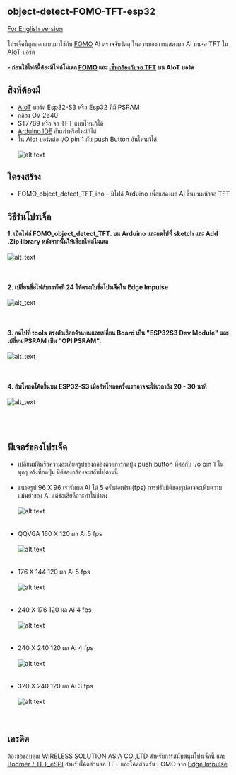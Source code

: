 ## object-detect-FOMO-TFT-esp32
 [For English version](https://github.com/San279/AIoT_Board/tree/main/object-detect-FOMO-TFT-Esp32)
 <br/>
 <br/>
 โปรเจ็คนี้ถูกออกแบบมาใช้กับ [FOMO](https://docs.edgeimpulse.com/docs/edge-impulse-studio/learning-blocks/object-detection/fomo-object-detection-for-constrained-devices) AI ตรวจจับวัตถุ ในส่วนของการแสดงผล AI บนจอ TFT ใน AIoT บอร์ด
 <br/>
 <br/>
 <strong> - ก่อนใช้ไฟล์นี้ต้องมีไฟล์โมเดล [FOMO](https://github.com/San279/AIoT_Board/blob/main/Readme-th.md) และ [เซ็ทกล้องกับจอ TFT](https://github.com/San279/AIoT_Board/blob/main/camera-tft-esp32/README-th.md) บน AIoT บอร์ด</strong> 
<br/>
## สิงที่ต้องมี
 - [AIoT](https://wirelesssolution.asia/) บอร์ด Esp32-S3 หรือ Esp32 ที่มี PSRAM
 - กล้อง OV 2640
 - ST7789 หรือ จอ TFT แบบไหนก้ได้
 - [Arduino IDE](https://www.arduino.cc/en/software) อันเก่าหรือใหม่ก้ได้
 - ใน AIot บอร์ดต่อ I/O pin 1 กับ push Button อันไหนก้ได้ <br/> <br/>
  ![alt text](/object-detect-FOMO-TFT-Esp32/Images_for_readme/AIOT_push_button.jpg)
## โครงสร้าง
 - FOMO_object_detect_TFT_ino - มีไฟล์ Arduino เพื่อแสดงผล AI ขึ้นบนหน้าจอ TFT
## วิธีรันโปรเจ็ค
<strong> 1. เปิดไฟล์ FOMO_object_detect_TFT. บน Arduino และกดไปที่ sketch และ Add .Zip library หลังจากนั้นให้เลือกไฟล์โมเดล </strong>
<br /><br />
![alt_text](/object-detect-FOMO-TFT-Esp32/Images_for_readme/arduino_model_zip.PNG)
<br /><br /><br /><br />
<strong> 2. เปลี่ยนชื่อไฟล์บรรทัดที่ 24 ให้ตรงกับชื่อโปรเจ็คใน Edge Impulse </strong> 
<br /><br />
![alt_text](/object-detect-FOMO-TFT-Esp32/Images_for_readme/match_name.PNG)
<br /><br /><br /><br />
<strong> 3. กดไปที่ tools ตรงตัวเลือกด้านบนและเปลี่ยน Board เป็น "ESP32S3 Dev Module" และเปลี่ยน PSRAM เป็น "OPI PSRAM".  </strong>
<br /><br />
![alt_text](/object-detect-FOMO-TFT-Esp32/Images_for_readme/IDE_configure.PNG)
<br /><br /><br /><br />
<strong> 4. อัพโหลดโค้ดขึ้นบน ESP32-S3 เมื่ออัพโหลดครั้งแรกอาจจะใช้เวลาถึง 20 - 30 นาที</strong> <br/> <br/>
![alt_text](/object-detect-FOMO-TFT-Esp32/Images_for_readme/320_240.PNG)
<br /><br /><br /><br />
## ฟีเจอร์ของโปรเจ็ค
- เปลี่ยนมัติหรือความละเอียดรูปของกล้องด้วยการกดปุ่ม push button ที่ต่อกับ I/o pin 1 ในทุกๆ คร้งที่กดปุ่ม มิติของกล้องจะสลับไปตามนี้<br /><br />
- ขนาดรูป 96 X 96 เรารันผล AI ได้ 5 ครั้งต่อเฟรม(fps) การปรับมิติของรูปอาจจะเพิ่มความแม่นยำของ Ai แต่ข้อเสียคือจะทำให้ช้าลง<br /><br />
![alt text](/object-detect-FOMO-TFT-Esp32/Images_for_readme/96_96.PNG)
<br /><br /><br />
- QQVGA 160 X 120 ผล Ai 5 fps<br /><br />
![alt text](/object-detect-FOMO-TFT-Esp32/Images_for_readme/160_120.PNG)
<br /><br /><br />
- 176 X 144  120 ผล Ai 5 fps<br /><br />
![alt text](/object-detect-FOMO-TFT-Esp32/Images_for_readme/176_144.PNG)
<br /><br /><br />
- 240 X 176  120 ผล Ai 4 fps<br /><br />
![alt text](/object-detect-FOMO-TFT-Esp32/Images_for_readme/240_176.PNG)
<br /><br /><br />
- 240 X 240  120 ผล Ai 4 fps<br /><br />
![alt text](/object-detect-FOMO-TFT-Esp32/Images_for_readme/240_240.PNG)
<br /><br /><br />
- 320 X 240  120 ผล Ai 3 fps<br /><br />
![alt text](/object-detect-FOMO-TFT-Esp32/Images_for_readme/320_240.PNG)
<br /><br /><br />

## เครดิต 
ต้องขอขอบคุณ [WIRELESS SOLUTION ASIA CO.,LTD](https://wirelesssolution.asia/) สำหรับการสนับสนุนโปรเจ็คนี้ และ [Bodmer / TFT_eSPI](https://github.com/Bodmer/TFT_eSPI/blob/master/README.md)
สำหรับโค้ดส่วนจอ TFT และโค้ดส่วนรัน FOMO จาก [Edge Impulse](https://edge-impulse.gitbook.io/docs/edge-impulse-studio/learning-blocks/object-detection/fomo-object-detection-for-constrained-devices) 
